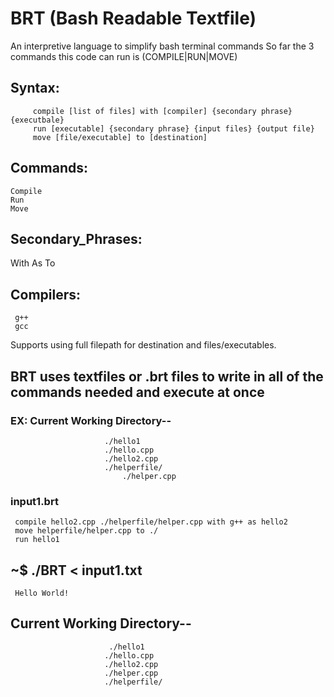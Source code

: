 # BRT   (Bash Readable Textfile)
An interpretive language to simplify bash terminal commands
So far the 3 commands this code can run is (COMPILE|RUN|MOVE)

## Syntax: 
         compile [list of files] with [compiler] {secondary phrase} {executbale} 
         run [executable] {secondary phrase} {input files} {output file}
         move [file/executable] to [destination]


##  Commands: 
    Compile 
    Run 
    Move 

##  Secondary_Phrases:
With 
As 
To 

##  Compilers:
     g++ 
     gcc 

Supports using full filepath for destination and files/executables.

## BRT uses textfiles or .brt files to write in all of the commands needed and execute at once
### EX: Current Working Directory--
                         ./hello1
                         ./hello.cpp
                         ./hello2.cpp
                         ./helperfile/
                             ./helper.cpp
###                         
### input1.brt
     compile hello2.cpp ./helperfile/helper.cpp with g++ as hello2
     move helperfile/helper.cpp to ./
     run hello1
###     
### 
## ~$ ./BRT < input1.txt
     Hello World!


##     Current Working Directory--
                          ./hello1
                         ./hello.cpp
                         ./hello2.cpp
                         ./helper.cpp
                         ./helperfile/
